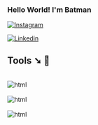 ### Hello World! I'm Batman









[![Instagram](    https://img.shields.io/badge/Instagram-E4405F?style=for-the-badge&logo=instagram&logoColor=white)](https://www.instagram.com/lipe_waynee/)

[![Linkedin](https://img.shields.io/badge/LinkedIn-0077B5?style=for-the-badge&logo=linkedin&logoColor=white)](https://www.linkedin.com/authwall?trk=bf&trkInfo=AQHtuKbdVgsk3QAAAY3MV2TAHQwFP-L8gL_9qHwUWDLo2jDt9j-zR2eXov-y4Sfj2Wg7tXStmgMx0XAJtylM9O_4Ut5la-4Tnd2uzj0YOXVdzQpW1YHUMrbZUynB-SW_2WxDd5g=&original_referer=&sessionRedirect=https%3A%2F%2Fwww.linkedin.com%2Fin%2Ffelipe-bastos-dev%3Futm_source%3Dshare%26utm_campaign%3Dshare_via%26utm_content%3Dprofile%26utm_medium%3Dios_app)

## Tools ➘ 💾



<div style="display: inline_block"><br/>
<img align ="center" alt="html" src="https://img.shields.io/badge/HTML-239120?style=for-the-badge&logo=html5&logoColor=white">
</div>

<div style="display: inline_block"><br/>
<img align ="center" alt="html" src="https://img.shields.io/badge/JavaScript-F7DF1E?style=for-the-badge&logo=javascript&logoColor=black">
</div>
<div style="display: inline_block"><br/>
<img align ="center" alt="html" src="https://img.shields.io/badge/CSS3-1572B6?style=for-the-badge&logo=css3&logoColor=white">
</div>


